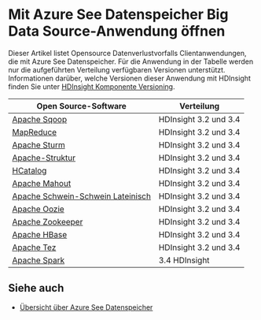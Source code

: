 <properties
   pageTitle="Big Data Applications See Datenspeicher mit | Azure"
   description="Liste der open-Source-Anwendung, die mit Azure See Datenspeicher"
   services="data-lake-store"
   documentationCenter=""
   authors="nitinme"
   manager="jhubbard"
   editor="cgronlun"/>

<tags
   ms.service="data-lake-store"
   ms.devlang="na"
   ms.topic="article"
   ms.tgt_pltfrm="na"
   ms.workload="big-data"
   ms.date="08/25/2016"
   ms.author="nitinme"/>

# <a name="open-source-big-data-applications-that-work-with-azure-data-lake-store"></a>Mit Azure See Datenspeicher Big Data Source-Anwendung öffnen

Dieser Artikel listet Opensource Datenverlustvorfalls Clientanwendungen, die mit Azure See Datenspeicher. Für die Anwendung in der Tabelle werden nur die aufgeführten Verteilung verfügbaren Versionen unterstützt. Informationen darüber, welche Versionen dieser Anwendung mit HDInsight finden Sie unter [HDInsight Komponente Versioning](../hdinsight/hdinsight-component-versioning.md).


| Open Source-Software | Verteilung                      |
|----------------------|---------------------------------|
| [Apache Sqoop](http://sqoop.apache.org/)               | HDInsight 3.2 und 3.4                   |
| [MapReduce](http://hadoop.apache.org/docs/r1.0.4/mapred_tutorial.html)| HDInsight 3.2 und 3.4                   |
| [Apache Sturm](https://storm.apache.org/)                | HDInsight 3.2 und 3.4                 |
| [Apache-Struktur](http://hive.apache.org/)                  | HDInsight 3.2 und 3.4                   |
| [HCatalog](https://cwiki.apache.org/confluence/display/Hive/HCatalog)            | HDInsight 3.2 und 3.4  |
| [Apache Mahout](http://mahout.apache.org/)               | HDInsight 3.2 und 3.4                   |
| [Apache Schwein-Schwein Lateinisch](http://pig.apache.org/)       | HDInsight 3.2 und 3.4                   |
| [Apache Oozie](http://oozie.apache.org/)               | HDInsight 3.2 und 3.4                   |
| [Apache Zookeeper](http://zookeeper.apache.org/)           | HDInsight 3.2 und 3.4                   |
| [Apache HBase](http://hbase.apache.org/)                | HDInsight 3.2 und 3.4                   |
| [Apache Tez](http://tez.apache.org/)                 | HDInsight 3.2 und 3.4                 |
| [Apache Spark](http://spark.apache.org/)                 | 3.4 HDInsight                 |


## <a name="see-also"></a>Siehe auch

- [Übersicht über Azure See Datenspeicher](data-lake-store-overview.md)

